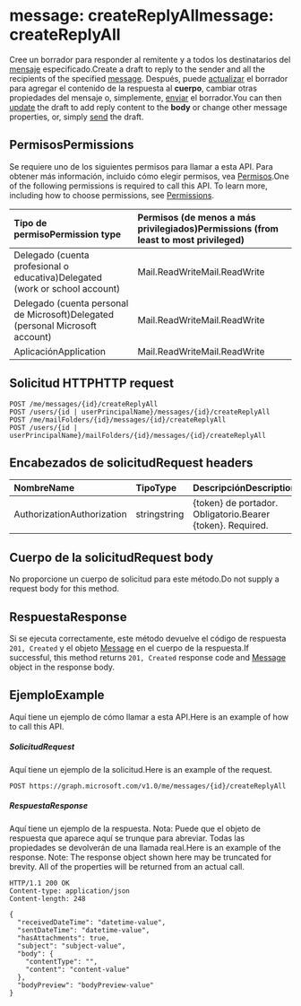 # <a name="message-createreplyall"></a><span data-ttu-id="50464-101">message: createReplyAll</span><span class="sxs-lookup"><span data-stu-id="50464-101">message: createReplyAll</span></span>

<span data-ttu-id="50464-102">Cree un borrador para responder al remitente y a todos los destinatarios del [mensaje](../resources/message.md) especificado.</span><span class="sxs-lookup"><span data-stu-id="50464-102">Create a draft to reply to the sender and all the recipients of the specified [message](../resources/message.md).</span></span> <span data-ttu-id="50464-103">Después, puede [actualizar](../api/message_update.md) el borrador para agregar el contenido de la respuesta al **cuerpo**, cambiar otras propiedades del mensaje o, simplemente, [enviar](../api/message_send.md) el borrador.</span><span class="sxs-lookup"><span data-stu-id="50464-103">You can then [update](../api/message_update.md) the draft to add reply content to the **body** or change other message properties, or, simply [send](../api/message_send.md) the draft.</span></span>

## <a name="permissions"></a><span data-ttu-id="50464-104">Permisos</span><span class="sxs-lookup"><span data-stu-id="50464-104">Permissions</span></span>
<span data-ttu-id="50464-p102">Se requiere uno de los siguientes permisos para llamar a esta API. Para obtener más información, incluido cómo elegir permisos, vea [Permisos](../../../concepts/permissions_reference.md).</span><span class="sxs-lookup"><span data-stu-id="50464-p102">One of the following permissions is required to call this API. To learn more, including how to choose permissions, see [Permissions](../../../concepts/permissions_reference.md).</span></span>

|<span data-ttu-id="50464-107">Tipo de permiso</span><span class="sxs-lookup"><span data-stu-id="50464-107">Permission type</span></span>      | <span data-ttu-id="50464-108">Permisos (de menos a más privilegiados)</span><span class="sxs-lookup"><span data-stu-id="50464-108">Permissions (from least to most privileged)</span></span>              |
|:--------------------|:---------------------------------------------------------|
|<span data-ttu-id="50464-109">Delegado (cuenta profesional o educativa)</span><span class="sxs-lookup"><span data-stu-id="50464-109">Delegated (work or school account)</span></span> | <span data-ttu-id="50464-110">Mail.ReadWrite</span><span class="sxs-lookup"><span data-stu-id="50464-110">Mail.ReadWrite</span></span>    |
|<span data-ttu-id="50464-111">Delegado (cuenta personal de Microsoft)</span><span class="sxs-lookup"><span data-stu-id="50464-111">Delegated (personal Microsoft account)</span></span> | <span data-ttu-id="50464-112">Mail.ReadWrite</span><span class="sxs-lookup"><span data-stu-id="50464-112">Mail.ReadWrite</span></span>    |
|<span data-ttu-id="50464-113">Aplicación</span><span class="sxs-lookup"><span data-stu-id="50464-113">Application</span></span> | <span data-ttu-id="50464-114">Mail.ReadWrite</span><span class="sxs-lookup"><span data-stu-id="50464-114">Mail.ReadWrite</span></span> |

## <a name="http-request"></a><span data-ttu-id="50464-115">Solicitud HTTP</span><span class="sxs-lookup"><span data-stu-id="50464-115">HTTP request</span></span>
<!-- { "blockType": "ignored" } -->
```http
POST /me/messages/{id}/createReplyAll
POST /users/{id | userPrincipalName}/messages/{id}/createReplyAll
POST /me/mailFolders/{id}/messages/{id}/createReplyAll
POST /users/{id | userPrincipalName}/mailFolders/{id}/messages/{id}/createReplyAll
```
## <a name="request-headers"></a><span data-ttu-id="50464-116">Encabezados de solicitud</span><span class="sxs-lookup"><span data-stu-id="50464-116">Request headers</span></span>
| <span data-ttu-id="50464-117">Nombre</span><span class="sxs-lookup"><span data-stu-id="50464-117">Name</span></span>       | <span data-ttu-id="50464-118">Tipo</span><span class="sxs-lookup"><span data-stu-id="50464-118">Type</span></span> | <span data-ttu-id="50464-119">Descripción</span><span class="sxs-lookup"><span data-stu-id="50464-119">Description</span></span>|
|:---------------|:--------|:----------|
| <span data-ttu-id="50464-120">Authorization</span><span class="sxs-lookup"><span data-stu-id="50464-120">Authorization</span></span>  | <span data-ttu-id="50464-121">string</span><span class="sxs-lookup"><span data-stu-id="50464-121">string</span></span>  | <span data-ttu-id="50464-p103">{token} de portador. Obligatorio.</span><span class="sxs-lookup"><span data-stu-id="50464-p103">Bearer {token}. Required.</span></span> |

## <a name="request-body"></a><span data-ttu-id="50464-124">Cuerpo de la solicitud</span><span class="sxs-lookup"><span data-stu-id="50464-124">Request body</span></span>
<span data-ttu-id="50464-125">No proporcione un cuerpo de solicitud para este método.</span><span class="sxs-lookup"><span data-stu-id="50464-125">Do not supply a request body for this method.</span></span>

## <a name="response"></a><span data-ttu-id="50464-126">Respuesta</span><span class="sxs-lookup"><span data-stu-id="50464-126">Response</span></span>

<span data-ttu-id="50464-127">Si se ejecuta correctamente, este método devuelve el código de respuesta `201, Created` y el objeto [Message](../resources/message.md) en el cuerpo de la respuesta.</span><span class="sxs-lookup"><span data-stu-id="50464-127">If successful, this method returns `201, Created` response code and [Message](../resources/message.md) object in the response body.</span></span>

## <a name="example"></a><span data-ttu-id="50464-128">Ejemplo</span><span class="sxs-lookup"><span data-stu-id="50464-128">Example</span></span>
<span data-ttu-id="50464-129">Aquí tiene un ejemplo de cómo llamar a esta API.</span><span class="sxs-lookup"><span data-stu-id="50464-129">Here is an example of how to call this API.</span></span>
##### <a name="request"></a><span data-ttu-id="50464-130">Solicitud</span><span class="sxs-lookup"><span data-stu-id="50464-130">Request</span></span>
<span data-ttu-id="50464-131">Aquí tiene un ejemplo de la solicitud.</span><span class="sxs-lookup"><span data-stu-id="50464-131">Here is an example of the request.</span></span>
<!-- {
  "blockType": "request",
  "name": "message_createreplyall"
}-->
```http
POST https://graph.microsoft.com/v1.0/me/messages/{id}/createReplyAll
```

##### <a name="response"></a><span data-ttu-id="50464-132">Respuesta</span><span class="sxs-lookup"><span data-stu-id="50464-132">Response</span></span>
<span data-ttu-id="50464-p104">Aquí tiene un ejemplo de la respuesta. Nota: Puede que el objeto de respuesta que aparece aquí se trunque para abreviar. Todas las propiedades se devolverán de una llamada real.</span><span class="sxs-lookup"><span data-stu-id="50464-p104">Here is an example of the response. Note: The response object shown here may be truncated for brevity. All of the properties will be returned from an actual call.</span></span>
<!-- {
  "blockType": "response",
  "truncated": true,
  "@odata.type": "microsoft.graph.message"
} -->
```http
HTTP/1.1 200 OK
Content-type: application/json
Content-length: 248

{
  "receivedDateTime": "datetime-value",
  "sentDateTime": "datetime-value",
  "hasAttachments": true,
  "subject": "subject-value",
  "body": {
    "contentType": "",
    "content": "content-value"
  },
  "bodyPreview": "bodyPreview-value"
}
```

<!-- uuid: 8fcb5dbc-d5aa-4681-8e31-b001d5168d79
2015-10-25 14:57:30 UTC -->
<!-- {
  "type": "#page.annotation",
  "description": "message: createReplyAll",
  "keywords": "",
  "section": "documentation",
  "tocPath": ""
}-->
